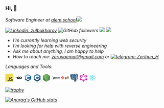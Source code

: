 ### Hi, 👋

<p><em>Software Engineer at <a href="https://alem.school">alem school</a><img src="https://media.giphy.com/media/WUlplcMpOCEmTGBtBW/giphy.gif" width="30">

[![Linkedin: zulbukharov](https://img.shields.io/badge/-zulbukharov-blue?style=flat-square&logo=Linkedin&logoColor=white&link=https://www.linkedin.com/in/zulbukharov/)](https://www.linkedin.com/in/zulbukharov/)
![GitHub followers](https://img.shields.io/github/followers/Zulbukharov?label=Follow&style=social)
[![](https://img.shields.io/badge/-badges-2D4E00?style=flat-square)](https://www.youracclaim.com/users/abylaikhan-zulbukharov/badges)
![](https://visitor-badge.laobi.icu/badge?page_id=Zulbukharov.Zulbukharov)

- I’m currently learning web security
- I’m looking for help with reverse engineering
- Ask me about anything, I am happy to help
- How to reach me: zeruyaemail@gmail.com or [![telegram: Zerihun_H](https://img.shields.io/badge/-telegram-blue?style=flat-square&logo=telegram&logoColor=black&link=https://t.me/Zerihun_H)](https://t.me/Zerihun_H)

Languages and Tools:

<code><img height="25" src="https://raw.githubusercontent.com/github/explore/80688e429a7d4ef2fca1e82350fe8e3517d3494d/topics/javascript/javascript.png"></code>
<code><img height="25" src="https://raw.githubusercontent.com/github/explore/80688e429a7d4ef2fca1e82350fe8e3517d3494d/topics/go/go.png"></code>
<code><img height="25" src="https://raw.githubusercontent.com/github/explore/80688e429a7d4ef2fca1e82350fe8e3517d3494d/topics/c/c.png"></code>
<code><img height="25" src="https://raw.githubusercontent.com/github/explore/80688e429a7d4ef2fca1e82350fe8e3517d3494d/topics/cpp/cpp.png"></code>
<code><img height="25" src="https://raw.githubusercontent.com/github/explore/80688e429a7d4ef2fca1e82350fe8e3517d3494d/topics/nodejs/nodejs.png"></code>
<code><img height="25" src="https://raw.githubusercontent.com/github/explore/80688e429a7d4ef2fca1e82350fe8e3517d3494d/topics/bash/bash.png"></code>
<code><img height="25" src="https://raw.githubusercontent.com/github/explore/80688e429a7d4ef2fca1e82350fe8e3517d3494d/topics/git/git.png"></code>
<code><img height="25" src="https://raw.githubusercontent.com/github/explore/80688e429a7d4ef2fca1e82350fe8e3517d3494d/topics/postgresql/postgresql.png"></code>
<code><img height="25" src="https://raw.githubusercontent.com/github/explore/5c058a388828bb5fde0bcafd4bc867b5bb3f26f3/topics/graphql/graphql.png"></code>
<code><img height="25" src="https://raw.githubusercontent.com/github/explore/80688e429a7d4ef2fca1e82350fe8e3517d3494d/topics/react/react.png"></code>



[![trophy](https://github-profile-trophy.vercel.app/?username=zerihun-h)](https://github.com/ryo-ma/github-profile-trophy)

[![Anurag's GitHub stats](https://github-readme-stats.vercel.app/api?username=Zerihun-H)](https://github.com/anuraghazra/github-readme-stats)


